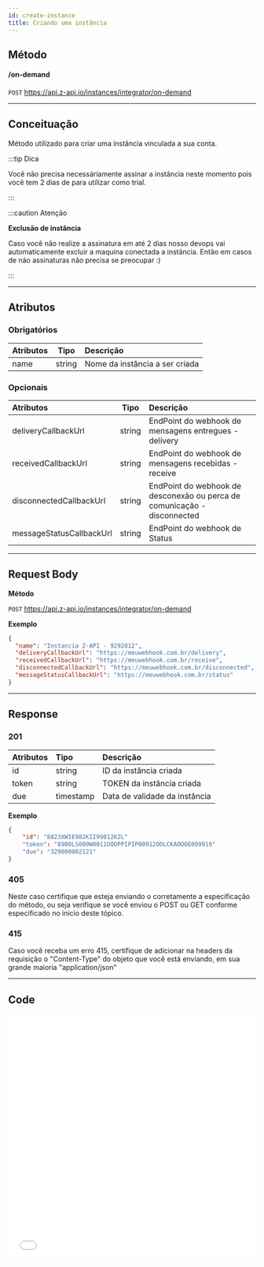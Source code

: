 ```yaml
---
id: create-instance
title: Criando uma instância
---
```


## Método

#### /on-demand

`POST` https://api.z-api.io/instances/integrator/on-demand

---

## Conceituação

Método utilizado para criar uma instância vinculada a sua conta.

:::tip Dica

Você não precisa necessáriamente assinar a instância neste momento pois você tem 2 dias de para utilizar como trial.

:::

:::caution Atenção

**Exclusão de instância**

Caso você não realize a assinatura em até 2 dias nosso devops vai automaticamente excluir a maquina conectada a instância. Então em casos de não assinaturas não precisa se preocupar :)

:::

---

## Atributos

### Obrigatórios

| Atributos |  Tipo  | Descrição                      |
| :-------- | :----: | :----------------------------- |
| name      | string | Nome da instância a ser criada |

### Opcionais

| Atributos | Tipo | Descrição |
| :-- | :-: | :-- |
| deliveryCallbackUrl | string | EndPoint do webhook de mensagens entregues - delivery |
| receivedCallbackUrl | string | EndPoint do webhook de mensagens recebidas - receive |
| disconnectedCallbackUrl | string | EndPoint do webhook de desconexão ou perca de comunicação - disconnected |
| messageStatusCallbackUrl | string | EndPoint do webhook de Status |

---

## Request Body

**Método**

`POST` https://api.z-api.io/instances/integrator/on-demand

**Exemplo**

```json
{
  "name": "Instancia Z-API - 9292812",
  "deliveryCallbackUrl": "https://meuwebhook.com.br/delivery",
  "receivedCallbackUrl": "https://meuwebhook.com.br/receive",
  "disconnectedCallbackUrl": "https://meuwebhook.com.br/disconnected",
  "messageStatusCallbackUrl": "https://meuwebhook.com.br/status"
}
```

---

## Response

### 201

| Atributos | Tipo      | Descrição                     |
| :-------- | :-------- | :---------------------------- |
| id        | string    | ID da instância criada        |
| token     | string    | TOKEN da instância criada     |
| due       | timestamp | Data de validade da instância |

**Exemplo**

```json
{
    "id": "8823XWIE982KII99012K2L"
    "token": "8900LS009W0011OOOPPIPIP00912OOLCKAOOOE009919"
    "due": "329000002121"
}
```

### 405

Neste caso certifique que esteja enviando o corretamente a especificação do método, ou seja verifique se você enviou o POST ou GET conforme especificado no inicio deste tópico.

### 415

Caso você receba um erro 415, certifique de adicionar na headers da requisição o "Content-Type" do objeto que você está enviando, em sua grande maioria "application/json"

---

## Code

<iframe src="//api.apiembed.com/?source=https://raw.githubusercontent.com/Z-API/z-api-docs/main/json-examples/create-instance.json&targets=all" frameborder="0" scrolling="no" width="100%" height="500px" seamless></iframe>
